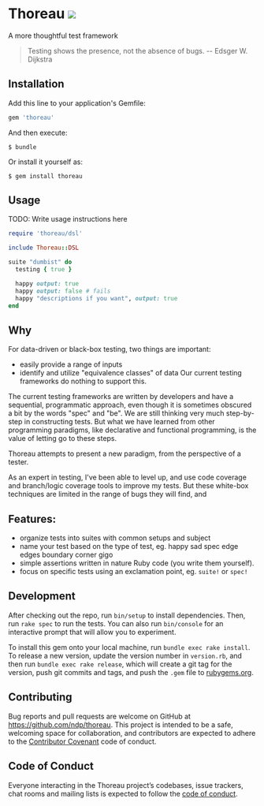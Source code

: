 # Thoreau  <img src='https://travis-ci.org/ndp/thoreau.svg?branch=master' />


A more thoughtful test framework

> Testing shows the presence, not the absence of bugs. -- Edsger W. Dijkstra
  


## Installation

Add this line to your application's Gemfile:

```ruby
gem 'thoreau'
```

And then execute:

    $ bundle

Or install it yourself as:

    $ gem install thoreau

## Usage

TODO: Write usage instructions here

```ruby
require 'thoreau/dsl'

include Thoreau::DSL

suite "dumbist" do
  testing { true }

  happy output: true
  happy output: false # fails
  happy "descriptions if you want", output: true
end
```

## Why
For data-driven or black-box testing, two things are important:
- easily provide a range of inputs
- identify and utilize "equivalence classes" of data
Our current testing frameworks do nothing to support this.

The current testing frameworks are written by developers and have a 
sequential, programmatic approach, even though it is sometimes obscured
a bit by the words "spec" and "be". We are still thinking very
much step-by-step in constructing tests. But what we have learned from
other programming paradigms, like declarative and functional programming,
is the value of letting go to these steps.

Thoreau attempts to present a new paradigm, from the perspective of
a tester.

As an expert in testing, I've been able to level up, and use code coverage
and branch/logic coverage tools to improve my tests. But these white-box
techniques are limited in the range of bugs they will find, and 

## Features:
* organize tests into suites with common setups and subject
* name your test based on the type of test, eg. happy sad spec edge edges boundary corner gigo
* simple assertions written in nature Ruby code (you write them yourself).
* focus on specific tests using an exclamation point, eg. `suite!` or `spec!`



## Development

After checking out the repo, run `bin/setup` to install dependencies. Then, run `rake spec` to run the tests. You can also run `bin/console` for an interactive prompt that will allow you to experiment.

To install this gem onto your local machine, run `bundle exec rake install`. To release a new version, update the version number in `version.rb`, and then run `bundle exec rake release`, which will create a git tag for the version, push git commits and tags, and push the `.gem` file to [rubygems.org](https://rubygems.org).

## Contributing

Bug reports and pull requests are welcome on GitHub at https://github.com/ndp/thoreau. This project is intended to be a safe, welcoming space for collaboration, and contributors are expected to adhere to the [Contributor Covenant](http://contributor-covenant.org) code of conduct.

## Code of Conduct

Everyone interacting in the Thoreau project’s codebases, issue trackers, chat rooms and mailing lists is expected to follow the [code of conduct](https://github.com/ndp/thoreau/blob/master/CODE_OF_CONDUCT.md).


